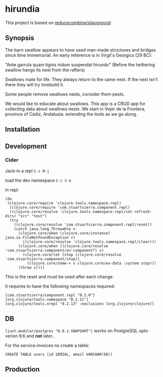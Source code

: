 # hirundia

This project is based on [reducecombine/playground](https://github.com/reducecombine/playground)

## Synopsis
The barn swallow appears to have used man-made structures and bridges since time immemorial. An early reference is in Virgil's Georgics (29 BC):

"Ante garrula quam tignis nidum suspendat hirundo" (Before the twittering swallow hangs its nest from the rafters)

Swallows mate for life. They always return to the same nest. If the nest isn't there they will try torebuild it.

Some people remove swallows nests, consider them pests.

We would like to educate about swallows. This app is a CRUD app for collecting data about swallows nests. We start in Vejer de la Frontera, province of Cádiz, Andalusia. extending the tools as we go along.




## Installation

## Development
### Cider
Jack-in a repl `C-c M-j` 

load the dev namespace `C-c C-k`

in repl:

```
(do
 (clojure.core/require 'clojure.tools.namespace.repl)
  (clojure.core/require 'com.stuartsierra.component.repl)
  ((clojure.core/resolve 'clojure.tools.namespace.repl/set-refresh-dirs) "src" "test")
  (try
    ((clojure.core/resolve 'com.stuartsierra.component.repl/reset))
    (catch java.lang.Throwable v
      (clojure.core/when (clojure.core/instance? java.io.FileNotFoundException v)
        ((clojure.core/resolve 'clojure.tools.namespace.repl/clear)))
      (clojure.core/when ((clojure.core/resolve 'com.stuartsierra.component/ex-component?) v)
        (clojure.core/let [stop (clojure.core/resolve 'com.stuartsierra.component/stop)]
          (clojure.core/some-> v clojure.core/ex-data :system stop)))
      (throw v))))

```
This is the reset and must be used after each change.

It requires to have the following namespaces required:
```
[com.stuartsierra/component.repl "0.2.0"]
[org.clojure/tools.namespace "0.2.11"]
[org.clojure/tools.nrepl "0.2.13" :exclusions [org.clojure/clojure]]
```

## DB

`[juxt.modular/postgres "0.0.1-SNAPSHOT"]` works on PostgreSQL upto verion 9.6 and **not** later..

For the service.invoices ns create a table:

`CREATE TABLE users (id SERIAL, email VARCHAR(50))`

## Production


